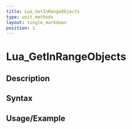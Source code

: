 ```yaml
---
title: Lua_GetInRangeObjects
type: unit_methods
layout: single_markdown
position: 1
---
```


# Lua_GetInRangeObjects

## Description

## Syntax

## Usage/Example


